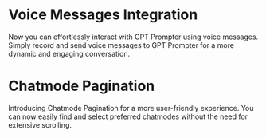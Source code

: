 # Voice Messages Integration
Now you can effortlessly interact with GPT Prompter using voice messages. Simply record and send voice messages to GPT Prompter for a more dynamic and engaging conversation.

# Chatmode Pagination
Introducing Chatmode Pagination for a more user-friendly experience. You can now easily find and select preferred chatmodes without the need for extensive scrolling.
